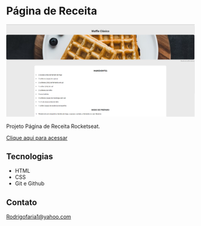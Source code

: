 # Página de Receita

![preview](./assets/capa.png)


Projeto Página de Receita Rocketseat.

[Clique aqui para acessar](https://rodrigo-fn.github.io/Desafio-P-gina-de-Receita/)

## Tecnologias

- HTML
- CSS
- Git e Github

## Contato

Rodrigofaria1@yahoo.com